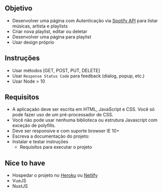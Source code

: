 ## Objetivo

- Desenvolver uma página com Autenticação via [Spotify API](https://developer.spotify.com/documentation/web-api/) para listar músicas, artista e playlists
- Criar nova playlist, editar ou deletar
- Desenvolver uma página para playlist
- Usar design próprio

## Instruções

- Usar métodos [GET, POST, PUT, DELETE]
- Usar `Response Status Code` para feedback (dialog, popup, etc.)
- Usar Node > 10

## Requisitos

- A aplicaçaão deve ser escrita em HTML, JavaScript e CSS. Você só pode fazer uso de um pré-processador de CSS.
- Você não pode usar nenhuma biblioteca ou estrutura Javascript com exceção de polyfills.
- Deve ser responsive e com suporte browser IE 10+
- Escreva a documentação do projeto:
- Instalar e testar instruções
  - Requisitos para executar o projeto

## Nice to have
- Hospedar o projeto no [Heroku](https://www.heroku.com/) ou [Netlify](https://www.netlify.com/)
- VueJS
- NuxtJS
